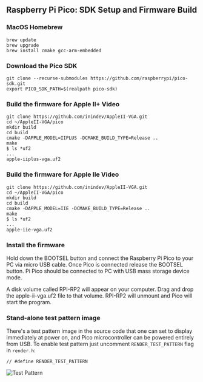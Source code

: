 ## Raspberry Pi Pico: SDK Setup and Firmware Build

### MacOS Homebrew
```shell
brew update
brew upgrade
brew install cmake gcc-arm-embedded
```

### Download the Pico SDK
```shell
git clone --recurse-submodules https://github.com/raspberrypi/pico-sdk.git
export PICO_SDK_PATH=$(realpath pico-sdk)
```

### Build the firmware for Apple II+ Video
```shell
git clone https://github.com/inindev/AppleII-VGA.git
cd ~/AppleII-VGA/pico
mkdir build
cd build
cmake -DAPPLE_MODEL=IIPLUS -DCMAKE_BUILD_TYPE=Release ..
make
$ ls *uf2
...
apple-iiplus-vga.uf2
```

### Build the firmware for Apple IIe Video
```shell
git clone https://github.com/inindev/AppleII-VGA.git
cd ~/AppleII-VGA/pico
mkdir build
cd build
cmake -DAPPLE_MODEL=IIE -DCMAKE_BUILD_TYPE=Release ..
make
$ ls *uf2
...
apple-iie-vga.uf2
```

### Install the firmware
Hold down the BOOTSEL button and connect the Raspberry Pi Pico to your PC via micro USB cable. Once Pico is
connected release the BOOTSEL button. Pi Pico should be connected to PC with USB mass storage device mode.

A disk volume called RPI-RP2 will appear on your computer. Drag and drop the apple-ii-vga.uf2 file to that volume.
RPI-RP2 will unmount and Pico will start the program.

### Stand-alone test pattern image
There's a test pattern image in the source code that one can set to display immediately at power on, and Pico
microcontroller can be powered entirely from USB. To enable test pattern just uncomment `RENDER_TEST_PATTERN`
flag in `render.h`:
```
// #define RENDER_TEST_PATTERN
```
![Test Pattern](../docs/test_pattern.jpg)
